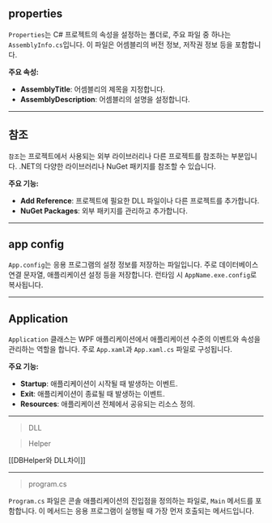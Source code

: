 


<br>

##  properties

`Properties`는 C# 프로젝트의 속성을 설정하는 폴더로, 주요 파일 중 하나는 `AssemblyInfo.cs`입니다. 이 파일은 어셈블리의 버전 정보, 저작권 정보 등을 포함합니다.

**주요 속성:**

- **AssemblyTitle**: 어셈블리의 제목을 지정합니다.
- **AssemblyDescription**: 어셈블리의 설명을 설정합니다.
---------------------------
## 참조

`참조`는 프로젝트에서 사용되는 외부 라이브러리나 다른 프로젝트를 참조하는 부분입니다. .NET의 다양한 라이브러리나 NuGet 패키지를 참조할 수 있습니다.

**주요 기능:**

- **Add Reference**: 프로젝트에 필요한 DLL 파일이나 다른 프로젝트를 추가합니다.
- **NuGet Packages**: 외부 패키지를 관리하고 추가합니다.

-------------------------------------------------

## app config

`App.config`는 응용 프로그램의 설정 정보를 저장하는 파일입니다. 주로 데이터베이스 연결 문자열, 애플리케이션 설정 등을 저장합니다. 런타임 시 `AppName.exe.config`로 복사됩니다.

-----------------------
## Application

`Application` 클래스는 WPF 애플리케이션에서 애플리케이션 수준의 이벤트와 속성을 관리하는 역할을 합니다. 주로 `App.xaml`과 `App.xaml.cs` 파일로 구성됩니다.

**주요 기능:**

- **Startup**: 애플리케이션이 시작될 때 발생하는 이벤트.
- **Exit**: 애플리케이션이 종료될 때 발생하는 이벤트.
- **Resources**: 애플리케이션 전체에서 공유되는 리소스 정의.


----------------------------------------------------------

> DLL


>Helper

[[DBHelper와 DLL차이]]

----------------------------------------------


>program.cs


`Program.cs` 파일은 콘솔 애플리케이션의 진입점을 정의하는 파일로, `Main` 메서드를 포함합니다. 이 메서드는 응용 프로그램이 실행될 때 가장 먼저 호출되는 메서드입니다.
